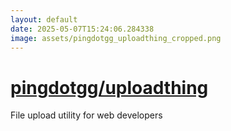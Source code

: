 ```yaml
---
layout: default
date: 2025-05-07T15:24:06.284338
image: assets/pingdotgg_uploadthing_cropped.png
---
```


# [pingdotgg/uploadthing](https://github.com/pingdotgg/uploadthing)

File upload utility for web developers
